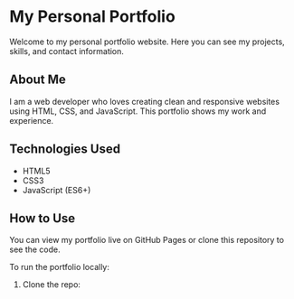 # My Personal Portfolio

Welcome to my personal portfolio website. Here you can see my projects, skills, and contact information.

## About Me

I am a web developer who loves creating clean and responsive websites using HTML, CSS, and JavaScript. This portfolio shows my work and experience.

## Technologies Used

- HTML5
- CSS3
- JavaScript (ES6+)

## How to Use

You can view my portfolio live on GitHub Pages or clone this repository to see the code.

To run the portfolio locally:

1. Clone the repo:
